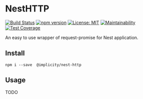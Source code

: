 # NestHTTP  
[![Build Status](https://travis-ci.org/implicity-healthcare/nest-http.svg?branch=master)](https://travis-ci.org/implicity-healthcare/nest-http) 
[![npm version](https://badge.fury.io/js/%40implicity%2Fnest-http.svg)](https://badge.fury.io/js/%40implicity%2Fnest-http)
[![License: MIT](https://img.shields.io/badge/License-MIT-yellow.svg)](https://github.com/implicity-healthcare/nest-http/blob/master/LICENSE)
[![Maintainability](https://api.codeclimate.com/v1/badges/42981fc65a7b6744a0d0/maintainability)](https://codeclimate.com/github/implicity-healthcare/nest-http/maintainability)
[![Test Coverage](https://api.codeclimate.com/v1/badges/42981fc65a7b6744a0d0/test_coverage)](https://codeclimate.com/github/implicity-healthcare/nest-http/test_coverage)


An easy to use wrapper of request-promise for Nest application.  

## Install

```
npm i --save  @implicity/nest-http
```

## Usage
TODO
